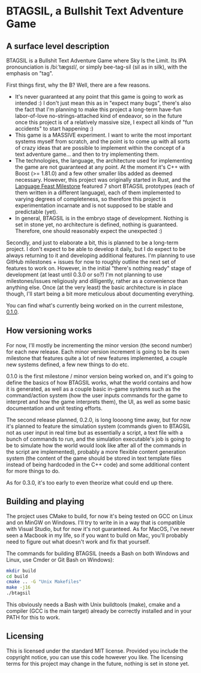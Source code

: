 # BTAGSIL, a Bullshit Text Adventure Game

## A surface level description

BTAGSIL is a Bullshit Text Adventure Game where Sky Is the Limit. Its IPA pronounciation is /biːˈtæɡsɪl/, or simply bee-tag-sil (sil as in silk), with the emphasis on "tag".

First things first, why the B? Well, there are a few reasons.
- It's never guaranteed at any point that this game is going to work as intended :) I don't just mean this as in "expect many bugs", there's also the fact that I'm planning to make this project a long-term have-fun labor-of-love no-strings-attached kind of endeavor, so in the future once this project is of a relatively massive size, I expect all kinds of "fun accidents" to start happening :) 
- This game is a MASSIVE experiment. I want to write the most important systems myself from scratch, and the point is to come up with all sorts of crazy ideas that are possible to implement within the concept of a text adventure game... and then to try implementing them.
- The technologies, the language, the architecture used for implementing the game are not guaranteed at any point. At the moment it's C++ with Boost (>= 1.81.0) and a few other smaller libs added as deemed necessary. However, this project was originally started in Rust, and the [Language Feast Milestone](https://github.com/Oleksii-Kshenskyi/btagsil/milestone/3) featured 7 short BTAGSIL prototypes (each of them written in a different language), each of them implemented to varying degrees of completeness, so therefore this project is experimentation incarnate and is not supposed to be stable and predictable (yet).
- In general, BTAGSIL is in the embryo stage of development. Nothing is set in stone yet, no architecture is defined, nothing is guaranteed. Therefore, one should reasonably expect the unexpected :)

Secondly, and just to elaborate a bit, this is planned to be a long-term project. I don't expect to be able to develop it daily, but I do expect to be always returning to it and developing additional features. I'm planning to use GitHub milestones + issues for now to roughly outline the next set of features to work on. However, in the initial "there's nothing ready" stage of development (at least until 0.3.0 or so?) I'm not planning to use milestones/issues religiously and dilligently, rather as a convenience than anything else. Once (at the very least) the basic architecture is in place though, I'll start being a bit more meticulous about documenting everything.

You can find what's currently being worked on in the current milestone, [0.1.0](https://github.com/Oleksii-Kshenskyi/btagsil/milestone/1).

## How versioning works

For now, I'll mostly be incrementing the minor version (the second number) for each new release. Each minor version increment is going to be its own milestone that features quite a lot of new features implemented, a couple new systems defined, a few new things to do etc. 

0.1.0 is the first milestone / minor version being worked on, and it's going to define the basics of how BTAGSIL works, what the world contains and how it is generated, as well as a couple basic in-game systems such as the command/action system (how the user inputs commands for the game to interpret and how the game interprets them), the UI, as well as some basic documentation and unit testing efforts.

The second release planned, 0.2.0, is long loooong time away, but for now it's planned to feature the simulation system (commands given to BTAGSIL not as user input in real time but as essentially a script, a text file with a bunch of commands to run, and the simulation executable's job is going to be to simulate how the world would look like after all of the commands in the script are implemented), probably a more flexible content generation system (the content of the game should be stored in text template files instead of being hardcoded in the C++ code) and some additional content for more things to do.

As for 0.3.0, it's too early to even theorize what could end up there.

## Building and playing

The project uses CMake to build, for now it's being tested on GCC on Linux and on MinGW on Windows. I'll try to write in in a way that is compatible with Visual Studio, but for now it's not guaranteed. As for MacOS, I've never seen a Macbook in my life, so if you want to build on Mac, you'll probably need to figure out what doesn't work and fix that yourself.

The commands for building BTAGSIL (needs a Bash on both Windows and Linux, use Cmder or Git Bash on Windows):

```bash
mkdir build
cd build
cmake .. -G "Unix Makefiles"
make -j16
./btagsil
```

This obviously needs a Bash with Unix buildtools (make), cmake and a compiler (GCC is the main target) already be correctly installed and in your PATH for this to work.

## Licensing

This is licensed under the standard MIT license. Provided you include the copyright notice, you can use this code however you like. The licensing terms for this project may change in the future, nothing is set in stone yet.
